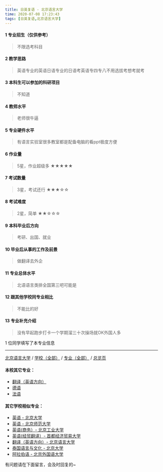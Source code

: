 ```yaml
---
title: 日英复语 - 北京语言大学
time: 2020-07-08 17:23:43
tags: [日英复语,北京语言大学]
---
```

#### 1 专业招生（仅供参考）  
> 不限选考科目 


#### 2 教学思路
> 英语专业的英语日语专业的日语考英语专四专八不用选拔考想考就考


#### 3 本科生可以参加的科研项目
>  不知道


#### 4 教师水平
> 老师很牛逼


#### 5 专业硬件水平
> 有语言实验室很多教室都是配备电脑的看ppt极度方便


#### 6 作业量
> 5星，作业超级多
★★★★★


#### 7 考试数量
> 3星，考试还行
★★★☆☆


#### 8 考试难度
> 2星，简单
★★☆☆☆


#### 9 本科毕业后方向
> 考研、出国、就业


#### 10 毕业后从事的工作及前景
> 做翻译去外企


#### 11 专业总体水平
> 北语语言类排全国第三吧可能是


#### 12 跟其他学校同专业相比
> 不能比的好


#### 13 专业补充介绍
> 没有早起跑步打卡一个学期溜三十次操场就OK外国人多

1 位同学填写了本专业信息
***
[北京语言大学](http://www.jianshu.com/p/72d03df75c1c) / [学校（全部）](http://www.jianshu.com/p/3efa6bcca419) / [专业（全部）](http://www.jianshu.com/p/2d4c6d3552c2) / [总览页](http://www.jianshu.com/p/445daeb4fa00) 
#### 本校其它专业：
- [翻译（英语方向）](http://www.jianshu.com/p/dc7bfdf40376)
- [德语](http://www.jianshu.com/p/64a1801b0d5a)
- [法语](http://www.jianshu.com/p/1ca0158bb953)

#### 其它学校相似专业：
- [英语 - 北京大学](http://www.jianshu.com/p/0fbdd57bb5ff)
- [英语 - 北京师范大学](http://www.jianshu.com/p/fb1451957ef8)
- [英语(商务）- 北京工业大学](http://www.jianshu.com/p/e24df7ec2a30)
- [英语(经贸翻译）- 首都经济贸易大学](http://www.jianshu.com/p/f125c53d8ec3)
- [翻译（英语方向）- 北京语言大学](http://www.jianshu.com/p/dc7bfdf40376)
- [泰国语言与文化 - 北京大学]( http://www.jianshu.com/p/5f7866d1dab8 )
- [阿拉伯语 - 北京外国语大学](http://www.jianshu.com/p/9b03fdebe75d)


有问题请在下面留言，会及时回复的~
